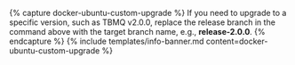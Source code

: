 {% capture docker-ubuntu-custom-upgrade %}
If you need to upgrade to a specific version, such as TBMQ v2.0.0,
replace the release branch in the command above with the target branch name, e.g., **release-2.0.0**.
{% endcapture %}
{% include templates/info-banner.md content=docker-ubuntu-custom-upgrade %}
